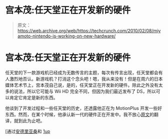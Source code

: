# 宫本茂:任天堂正在开发新的硬件

> 原文：<https://web.archive.org/web/https://techcrunch.com/2010/02/08/miyamoto-nintendo-is-working-on-new-hardware/>

# 宫本茂:任天堂正在开发新的硬件

任天堂的下一款游戏机已经成为无数传言的主题，每次有传言出现，任天堂都会有人激烈地否认。新游戏机？打消这个念头吧！嗯，我从来没有！但是在周六的日本媒体艺术节上，宫本茂自己说，是的，任天堂正在开发新的硬件。除此之外没有太多的说法，所以它可能与 Wii HD 完全不同，但因为我们最近发布了 DS，所以可以肯定它肯定是新的东西。

他谈到了开发过程和一些任天堂的历史，还透露他正在为 MotionPlus 开发一些好东西。然而，在某个时候，他承认新一代的硬件正在开发中。我不放心[原文](https://web.archive.org/web/20230322164148/http://www.4gamer.net/games/092/G009297/20100208012/)的翻译，就到此为止吧。

[通过[安德里亚桑](https://web.archive.org/web/20230322164148/http://www.andriasang.com/e/blog/2010/02/08/media_arts_festival/)和 [1up](https://web.archive.org/web/20230322164148/http://www.1up.com/do/newsStory?cId=3177860)